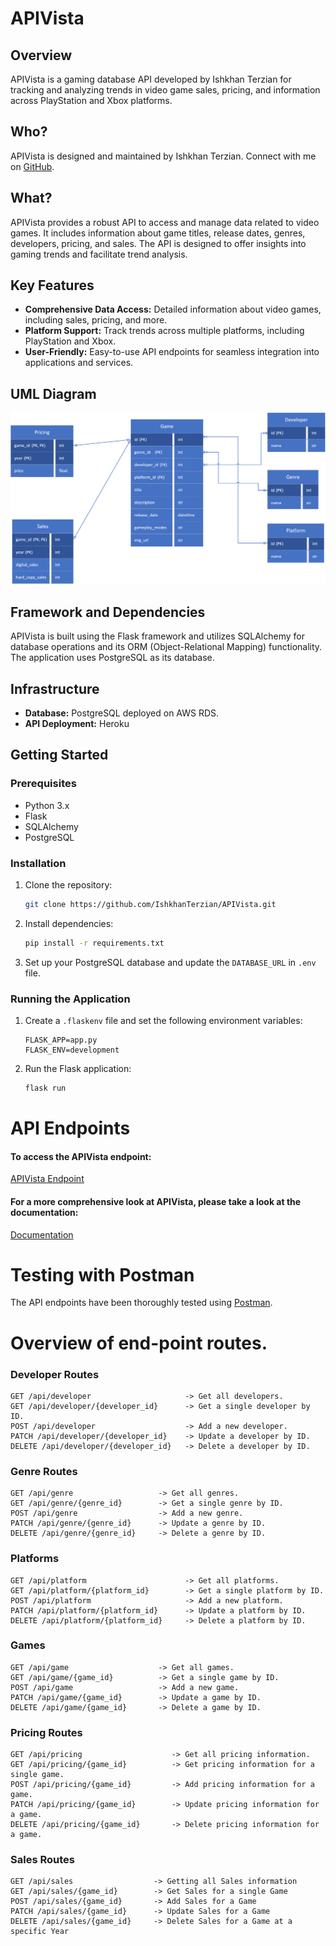 # APIVista

## Overview

APIVista is a gaming database API developed by Ishkhan Terzian for tracking and analyzing trends in video game sales, pricing, and information across PlayStation and Xbox platforms.

## Who?

APIVista is designed and maintained by Ishkhan Terzian. Connect with me on [GitHub](https://github.com/IshkhanTerzian).

## What?

APIVista provides a robust API to access and manage data related to video games. It includes information about game titles, release dates, genres, developers, pricing, and sales. The API is designed to offer insights into gaming trends and facilitate trend analysis.

## Key Features

- **Comprehensive Data Access:** Detailed information about video games, including sales, pricing, and more.
- **Platform Support:** Track trends across multiple platforms, including PlayStation and Xbox.
- **User-Friendly:** Easy-to-use API endpoints for seamless integration into applications and services.

## UML Diagram
![UML Diagram](https://github.com/IshkhanTerzian/APIVista/blob/master/APIVistoTables.png)

## Framework and Dependencies

APIVista is built using the Flask framework and utilizes SQLAlchemy for database operations and its ORM (Object-Relational Mapping) functionality. The application uses PostgreSQL as its database.

## Infrastructure

- **Database:** PostgreSQL deployed on AWS RDS.
- **API Deployment:** Heroku

## Getting Started

### Prerequisites

- Python 3.x
- Flask
- SQLAlchemy
- PostgreSQL

### Installation

1. Clone the repository:

    ```bash
    git clone https://github.com/IshkhanTerzian/APIVista.git
    ```

2. Install dependencies:

    ```bash
    pip install -r requirements.txt
    ```

3. Set up your PostgreSQL database and update the `DATABASE_URL` in `.env` file.

### Running the Application

1. Create a `.flaskenv` file and set the following environment variables:

    ```dotenv
    FLASK_APP=app.py
    FLASK_ENV=development
    ```

2. Run the Flask application:

    ```bash
    flask run
    ```

# API Endpoints

#### To access the APIVista endpoint: 
[APIVista Endpoint](https://vista-9f3b58de3ca9.herokuapp.com//)

#### For a more comprehensive look at APIVista, please take a look at the documentation:

[Documentation](https://documenter.getpostman.com/view/26250844/2s9YysEN6t)

# Testing with Postman

The API endpoints have been thoroughly tested using [Postman](https://www.postman.com/).

# Overview of end-point routes.

### Developer Routes

```htp
GET /api/developer                     -> Get all developers.
GET /api/developer/{developer_id}      -> Get a single developer by ID.
POST /api/developer                    -> Add a new developer.
PATCH /api/developer/{developer_id}    -> Update a developer by ID.
DELETE /api/developer/{developer_id}   -> Delete a developer by ID.

```

### Genre Routes

```http
GET /api/genre                   -> Get all genres.
GET /api/genre/{genre_id}        -> Get a single genre by ID.
POST /api/genre                  -> Add a new genre.
PATCH /api/genre/{genre_id}      -> Update a genre by ID.
DELETE /api/genre/{genre_id}     -> Delete a genre by ID.
```

### Platforms

```http
GET /api/platform                      -> Get all platforms.
GET /api/platform/{platform_id}        -> Get a single platform by ID.
POST /api/platform                     -> Add a new platform.
PATCH /api/platform/{platform_id}      -> Update a platform by ID.
DELETE /api/platform/{platform_id}     -> Delete a platform by ID.
```


### Games

```http
GET /api/game                    -> Get all games.
GET /api/game/{game_id}          -> Get a single game by ID.
POST /api/game                   -> Add a new game.
PATCH /api/game/{game_id}        -> Update a game by ID.
DELETE /api/game/{game_id}       -> Delete a game by ID.
```

### Pricing Routes

```http
GET /api/pricing                    -> Get all pricing information.
GET /api/pricing/{game_id}          -> Get pricing information for a single game.
POST /api/pricing/{game_id}         -> Add pricing information for a game.
PATCH /api/pricing/{game_id}        -> Update pricing information for a game.
DELETE /api/pricing/{game_id}       -> Delete pricing information for a game.
```

### Sales Routes
```http
GET /api/sales                  -> Getting all Sales information
GET /api/sales/{game_id}        -> Get Sales for a single Game
POST /api/sales/{game_id}       -> Add Sales for a Game
PATCH /api/sales/{game_id}      -> Update Sales for a Game
DELETE /api/sales/{game_id}     -> Delete Sales for a Game at a specific Year
```